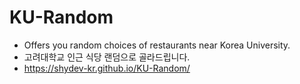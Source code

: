 # KU-Random
- Offers you random choices of restaurants near Korea University.
- 고려대학교 인근 식당 랜덤으로 골라드립니다.
- https://shydev-kr.github.io/KU-Random/
